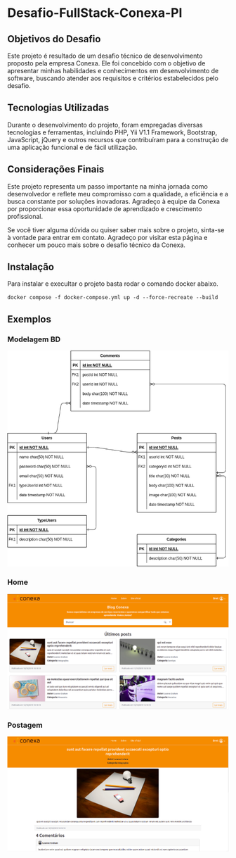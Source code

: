 # Desafio-FullStack-Conexa-Pl

## Objetivos do Desafio
Este projeto é resultado de um desafio técnico de desenvolvimento proposto pela empresa Conexa. Ele foi concebido com o objetivo de apresentar minhas habilidades e conhecimentos em desenvolvimento de software, buscando atender aos requisitos e critérios estabelecidos pelo desafio.

## Tecnologias Utilizadas
Durante o desenvolvimento do projeto, foram empregadas diversas tecnologias e ferramentas, incluindo PHP, Yii V1.1 Framework, Bootstrap, JavaScript, jQuery e outros recursos que contribuíram para a construção de uma aplicação funcional e de fácil utilização.

## Considerações Finais
Este projeto representa um passo importante na minha jornada como desenvolvedor e reflete meu compromisso com a qualidade, a eficiência e a busca constante por soluções inovadoras. Agradeço à equipe da Conexa por proporcionar essa oportunidade de aprendizado e crescimento profissional.

Se você tiver alguma dúvida ou quiser saber mais sobre o projeto, sinta-se à vontade para entrar em contato. Agradeço por visitar esta página e conhecer um pouco mais sobre o desafio técnico da Conexa.


## Instalação 
Para instalar e execultar o projeto basta rodar o comando docker abaixo.
```
docker compose -f docker-compose.yml up -d --force-recreate --build
```


## Exemplos

### Modelagem BD
 ![Página inicial](/imagens/diagrama.png)

### Home
 ![Página inicial](/imagens/home.png)

### Postagem
  ![Página inicial](/imagens/post.png)
